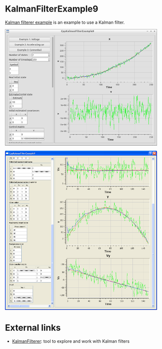 # KalmanFilterExample9

[Kalman filterer example](https://github.com/richelbilderbeek/KalmanFilterExample) is an example to use a Kalman filter.

![](CppKalmanFilterExample9Lubuntu.png)

![](CppKalmanFilterExample9Windows.png)

# External links

 * [KalmanFilterer](https://github.com/richelbilderbeek/KalmanFilterer): tool to explore and work with Kalman filters
